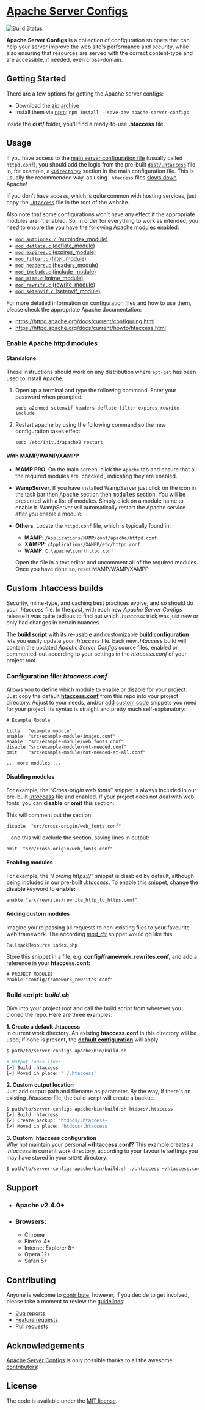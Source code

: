 # [Apache Server Configs](https://github.com/h5bp/server-configs-apache/)

[![Build Status](https://travis-ci.org/h5bp/server-configs-apache.svg?branch=master)](https://travis-ci.org/h5bp/server-configs-apache)

**Apache Server Configs** is a collection of configuration snippets that can help
your server improve the web site's performance and security, while also
ensuring that resources are served with the correct content-type and are
accessible, if needed, even cross-domain.


## Getting Started

There are a few options for getting the Apache server configs:

* Download the [zip archive](https://github.com/h5bp/server-configs-apache/archive/3.2.0.zip)
* Install them via [npm](https://www.npmjs.com/):
  `npm install --save-dev apache-server-configs`

Inside the **dist/** folder, you'll find a ready-to-use **.htaccess** file.


## Usage

If you have access to the [main server configuration
file](https://httpd.apache.org/docs/current/configuring.html#main)
(usually called `httpd.conf`), you should add the logic from the pre-built
[`dist/.htaccess`](https://github.com/h5bp/server-configs-apache/blob/master/dist/.htaccess)
file in, for example, a
[`<Directory>`](https://httpd.apache.org/docs/current/mod/core.html#directory)
section in the main configuration file. This is usually the recommended
way, as using `.htaccess` files [slows
down](https://httpd.apache.org/docs/current/howto/htaccess.html#when)
Apache!

If you don't have access, which is quite common with hosting services,
just copy the [`.htaccess`](https://github.com/h5bp/server-configs-apache/blob/master/dist/.htaccess)
file in the root of the website.

Also note that some configurations won't have any effect if the
appropriate modules aren't enabled. So, in order for everything
to work as intended, you need to ensure the you have the following
Apache modules enabled:

* [`mod_autoindex.c` (autoindex_module)](https://httpd.apache.org/docs/current/mod/mod_autoindex.html)
* [`mod_deflate.c` (deflate_module)](https://httpd.apache.org/docs/current/mod/mod_deflate.html)
* [`mod_expires.c` (expires_module)](https://httpd.apache.org/docs/current/mod/mod_expires.html)
* [`mod_filter.c` (filter_module)](https://httpd.apache.org/docs/current/mod/mod_filter.html)
* [`mod_headers.c` (headers_module)](https://httpd.apache.org/docs/current/mod/mod_headers.html)
* [`mod_include.c` (include_module)](https://httpd.apache.org/docs/current/mod/mod_include.html)
* [`mod_mime.c` (mime_module)](https://httpd.apache.org/docs/current/mod/mod_mime.html)
* [`mod_rewrite.c` (rewrite_module)](https://httpd.apache.org/docs/current/mod/mod_rewrite.html)
* [`mod_setenvif.c` (setenvif_module)](https://httpd.apache.org/docs/current/mod/mod_setenvif.html)

For more detailed information on configuration files and how to
use them, please check the appropriate Apache documentation:

* <https://httpd.apache.org/docs/current/configuring.html>
* <https://httpd.apache.org/docs/current/howto/htaccess.html>

### Enable Apache httpd modules

#### Standalone

These instructions should work on any distribution where `apt-get` has been
used to install Apache.

1. Open up a terminal and type the following command. Enter your password when
   prompted.

    `sudo a2enmod setenvif headers deflate filter expires rewrite include`

2. Restart apache by using the following command so the new configuration takes
   effect.

    `sudo /etc/init.d/apache2 restart`

#### With MAMP/WAMP/XAMPP

* **MAMP PRO**. On the main screen, click the `Apache` tab and ensure that all
   the required modules are 'checked', indicating they are enabled.

* **WampServer**. If you have installed WampServer just click on the icon in the
   task bar then <kbd>Apache</kbd> section then <kbd>modules</kbd> section.
   You will be presented with a list of modules. Simply click on a module name
   to enable it. WampServer will automatically restart the Apache service after
   you enable a module.

* **Others**. Locate the `httpd.conf` file, which is typically found in:
  * **MAMP**: `/Applications/MAMP/conf/apache/httpd.conf`
  * **XAMPP**: `/Applications/XAMPP/etc/httpd.conf`
  * **WAMP**: `C:\apache\conf\httpd.conf`

  Open the file in a text editor and uncomment all of the required modules.
  Once you have done so, reset MAMP/WAMP/XAMPP.


## Custom .htaccess builds

Security, mime-type, and caching best practices evolve, and so should do your *.htaccess* file. In the past, with each new *Apache Server Configs* release it was quite tedious to find out which *.htaccess* trick was just new or only had changes in certain nuances.

The [**build script**](#build-script-buildsh) with its re-usable and customizable [**build configuration**](#configuration-file-htaccessconf) lets you easily update your *.htaccess* file. Each new *.htaccess* build will contain the updated *Apache Server Configs* source files, enabled or commented-out according to your settings in the *htaccess.conf* of your project root.

### Configuration file: *htaccess.conf*

Allows you to define which module to [enable](#enabling-modules) or [disable](#disabling-modules) for your project. Just copy the default [**htaccess.conf**](https://github.com/h5bp/server-configs-apache/blob/master/htaccess.conf) from this repo into your project directory. Adjust to your needs, and/or [add custom code](#adding-custom-modules) snippets you need for your project. Its syntax is straight and pretty much self-explanatory:

```
# Example Module

title   "example module"
enable  "src/example-module/images.conf"
enable  "src/example-module/web_fonts.conf"
disable "src/example-module/not-needed.conf"
omit    "src/example-module/not-needed-at-all.conf"

... more modules ...
```

#### Disabling modules

For example, the *“Cross-origin web fonts”* snippet is always included in our pre-built [*.htaccess*](https://github.com/h5bp/server-configs-apache/blob/master/dist/.htaccess) file and enabled. If your project does not deal with web fonts, you can **disable** or **omit** this section:

This will comment out the section:

```
disable  "src/cross-origin/web_fonts.conf"
```

…and this will exclude the section, saving lines in output:

```
omit  "src/cross-origin/web_fonts.conf"
```

#### Enabling modules

For example, the *“Forcing https://”* snippet is disabled by default, although being included in our pre-built [*.htaccess*](https://github.com/h5bp/server-configs-apache/blob/master/dist/.htaccess). To enable this snippet, change the **disable** keyword to **enable:**

```
enable "src/rewrites/rewrite_http_to_https.conf"
```

#### Adding custom modules

Imagine you're passing all requests to non-existing files to your favourite web framework. The according
[_mod_dir_](https://httpd.apache.org/docs/trunk/mod/mod_dir.html#fallbackresource) snippet would go like this:

```
FallbackResource index.php
```

Store this snippet in a file, e.g. **config/framework_rewrites.conf,** and add a reference in your **htaccess.conf:**

```
# PROJECT MODULES
enable "config/framework_rewrites.conf"
```

### Build script: *build.sh*

Dive into your project root and call the build script from wherever you cloned the repo. Here are three examples:

**1. Create a default .htaccess**  
in current work directory. An existing **htaccess.conf** in this directory will be used; if none is present, the [**default configuration**](https://github.com/h5bp/server-configs-apache/blob/master/htaccess.conf) will apply.


```bash
$ path/to/server-configs-apache/bin/build.sh

# Output looks like:
[✔] Build .htaccess
[✔] Moved in place: './.htaccess'
```

**2. Custom output location**  
Just add output path and filename as parameter. By the way, if there's an existing *.htaccess* file, the build script will create a backup.

```bash
$ path/to/server-configs-apache/bin/build.sh htdocs/.htaccess
[✔] Build .htaccess
[✔] Create backup: 'htdocs/.htaccess~'
[✔] Moved in place: 'htdocs/.htaccess'
```

**3. Custom .htaccess configuration**  
Why not maintain your personal **~/htaccess.conf?** This example creates a *.htaccess* in current work directory, according to your favourite settings you may have stored in your `$HOME` directory:

```bash
$ path/to/server-configs-apache/bin/build.sh ./.htaccess ~/htaccess.conf
```


## Support

* ### __Apache v2.4.0+__
* ### __Browsers:__
  * Chrome
  * Firefox 4+
  * Internet Explorer 8+
  * Opera 12+
  * Safari 5+


## Contributing

Anyone is welcome to [contribute](.github/CONTRIBUTING.md),
however, if you decide to get involved, please take a moment to review
the [guidelines](.github/CONTRIBUTING.md):

* [Bug reports](.github/CONTRIBUTING.md#bugs)
* [Feature requests](.github/CONTRIBUTING.md#features)
* [Pull requests](.github/CONTRIBUTING.md#pull-requests)


## Acknowledgements

[Apache Server Configs](https://github.com/h5bp/server-configs-apache/) is only possible thanks to all the awesome
[contributors](https://github.com/h5bp/server-configs-apache/graphs/contributors)!


## License

The code is available under the [MIT license](LICENSE.txt).
